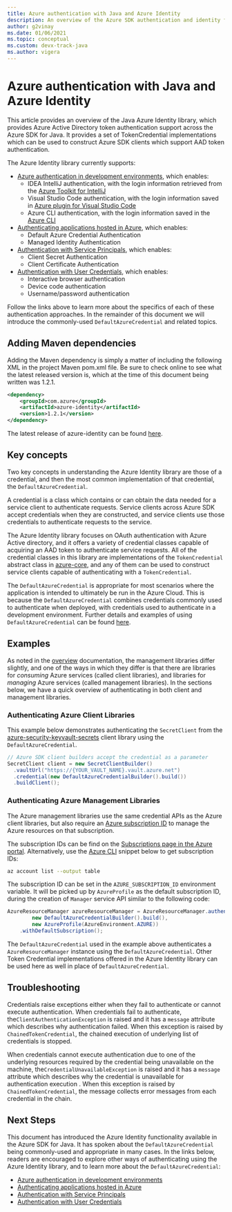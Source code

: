 ```yaml
---
title: Azure authentication with Java and Azure Identity
description: An overview of the Azure SDK authentication and identity functionality
author: g2vinay
ms.date: 01/06/2021
ms.topic: conceptual
ms.custom: devx-track-java
ms.author: vigera
---
```


# Azure authentication with Java and Azure Identity

This article provides an overview of the Java Azure Identity library, which provides Azure Active Directory token authentication support across the Azure SDK for Java. It provides a set of TokenCredential implementations which can be used to construct Azure SDK clients which support AAD token authentication.

The Azure Identity library currently supports:

* [Azure authentication in development environments](java-sdk-identity-dev-env-auth.md), which enables:
  * IDEA IntelliJ authentication, with the login information retrieved from the [Azure Toolkit for IntelliJ](/azure/developer/java/toolkit-for-intellij/)
  * Visual Studio Code authentication, with the login information saved in [Azure plugin for Visual Studio Code](https://code.visualstudio.com/docs/azure/extensions)
  * Azure CLI authentication, with the login information saved in the [Azure CLI](/cli/azure/what-is-azure-cli)
* [Authenticating applications hosted in Azure](java-sdk-identity-azure-hosted-auth.md), which enables:
  * Default Azure Credential Authentication
  * Managed Identity Authentication
* [Authentication with Service Principals](java-sdk-identity-service-principal-auth.md), which enables:
  * Client Secret Authentication
  * Client Certificate Authentication
* [Authentication with User Credentials](java-sdk-identity-user-auth.md), which enables:
  * Interactive browser authentication
  * Device code authentication
  * Username/password authentication

Follow the links above to learn more about the specifics of each of these authentication approaches. In the remainder of this document we will introduce the commonly-used `DefaultAzureCredential` and related topics.

## Adding Maven dependencies

Adding the Maven dependency is simply a matter of including the following XML in the project Maven pom.xml file. Be sure to check online to see what the latest released version is, which at the time of this document being written was 1.2.1.

```xml
<dependency>
    <groupId>com.azure</groupId>
    <artifactId>azure-identity</artifactId>
    <version>1.2.1</version>
</dependency>
```

The latest release of azure-identity can be found [here](https://search.maven.org/artifact/com.azure/azure-identity).

## Key concepts

Two key concepts in understanding the Azure Identity library are those of a credential, and then the most common implementation of that credential, the `DefaultAzureCredential`.

A credential is a class which contains or can obtain the data needed for a service client to authenticate requests. Service clients across Azure SDK accept credentials when they are constructed, and service clients use those credentials to authenticate requests to the service.

The Azure Identity library focuses on OAuth authentication with Azure Active directory, and it offers a variety of credential classes capable of acquiring an AAD token to authenticate service requests. All of the credential classes in this library are implementations of the `TokenCredential` abstract class in [azure-core][azure_core_library], and any of them can be used to construct service clients capable of authenticating with a `TokenCredential`.

The `DefaultAzureCredential` is appropriate for most scenarios where the application is intended to ultimately be run in the Azure Cloud. This is because the `DefaultAzureCredential` combines credentials commonly used to authenticate when deployed, with credentials used to authenticate in a development environment. Further details and examples of using `DefaultAzureCredential` can be found [here](java-sdk-identity-azure-hosted-auth.md#default-azure-credential).

## Examples

As noted in the [overview](java-sdk-overview.md#provision-and-manage-azure-resources-with-management-libraries) documentation, the management libraries differ slightly, and one of the ways in which they differ is that there are libraries for *consuming* Azure services (called client libraries), and libraries for *managing* Azure services (called management libraries). In the sections below, we have a quick overview of authenticating in both client and management libraries.

### Authenticating Azure Client Libraries

This example below demonstrates authenticating the `SecretClient` from the [azure-security-keyvault-secrets][secrets_client_library] client library using the `DefaultAzureCredential`.

```java
// Azure SDK client builders accept the credential as a parameter
SecretClient client = new SecretClientBuilder()
  .vaultUrl("https://{YOUR_VAULT_NAME}.vault.azure.net")
  .credential(new DefaultAzureCredentialBuilder().build())
  .buildClient();
```

### Authenticating Azure Management Libraries

The Azure management libraries use the same credential APIs as the Azure client libraries, but also require an [Azure subscription ID](/learn/modules/create-an-azure-account/4-multiple-subscriptions) to manage the Azure resources on that subscription.

The subscription IDs can be find on the [Subscriptions page in the Azure portal](https://portal.azure.com/#blade/Microsoft_Azure_Billing/SubscriptionsBlade). Alternatively, use the [Azure CLI][azure_cli] snippet below to get subscription IDs:

```bash
az account list --output table
```

The subscription ID can be set in the `AZURE_SUBSCRIPTION_ID` environment variable. It will be picked up by `AzureProfile` as the default subscription ID, during the creation of `Manager` service API similar to the following code:

```java
AzureResourceManager azureResourceManager = AzureResourceManager.authenticate(
        new DefaultAzureCredentialBuilder().build(),
        new AzureProfile(AzureEnvironment.AZURE))
    .withDefaultSubscription();
```

The `DefaultAzureCredential` used in the example above authenticates a `AzureResourceManager` instance using the `DefaultAzureCredential`. Other Token Credential implementations offered in the Azure Identity library can be used here as well in place of `DefaultAzureCredential`.

## Troubleshooting

Credentials raise exceptions either when they fail to authenticate or cannot execute authentication.
When credentials fail to authenticate, the`ClientAuthenticationException` is raised and it has a `message` attribute which
describes why authentication failed. When this exception is raised by `ChainedTokenCredential`, the chained execution of underlying list of credentials is stopped.

When credentials cannot execute authentication due to one of the underlying resources required by the credential being unavailable on the machine, the`CredentialUnavailableException` is raised and it has a `message` attribute which
describes why the credential is unavailable for authentication execution . When this exception is raised by `ChainedTokenCredential`, the message collects error messages from each credential in the chain.

## Next Steps

This document has introduced the Azure Identity functionality available in the Azure SDK for Java. It has spoken about the `DefaultAzureCredential` being commonly-used and appropriate in many cases. In the links below, readers are encouraged to explore other ways of authenticating using the Azure Identity library, and to learn more about the `DefaultAzureCredential`:

* [Azure authentication in development environments](java-sdk-identity-dev-env-auth.md)
* [Authenticating applications hosted in Azure](java-sdk-identity-azure-hosted-auth.md)
* [Authentication with Service Principals](java-sdk-identity-service-principal-auth.md)
* [Authentication with User Credentials](java-sdk-identity-user-auth.md)

<!-- LINKS -->
[azure_cli]: /cli/azure
[azure_sub]: https://azure.microsoft.com/free/
[source]: https://github.com/Azure/azure-sdk-for-java/tree/master/sdk/identity/azure-identity
[aad_doc]: /azure/active-directory/
[code_of_conduct]: https://opensource.microsoft.com/codeofconduct/
[keys_client_library]: https://github.com/Azure/azure-sdk-for-java/tree/master/sdk/keyvault/azure-security-keyvault-keys
[logging]: https://github.com/Azure/azure-sdk-for-java/wiki/Logging-with-Azure-SDK
[secrets_client_library]: https://github.com/Azure/azure-sdk-for-java/tree/master/sdk/keyvault/azure-security-keyvault-secrets
[eventhubs_client_library]: https://github.com/Azure/azure-sdk-for-java/tree/master/sdk/eventhubs/azure-messaging-eventhubs
[azure_core_library]: https://github.com/Azure/azure-sdk-for-java/tree/master/sdk/core
[javadoc]: https://azure.github.io/azure-sdk-for-java
[jdk_link]: /java/azure/jdk/?view=azure-java-stable
